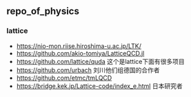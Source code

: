 ## repo_of_physics

### lattice
-  https://nio-mon.riise.hiroshima-u.ac.jp/LTK/
- https://github.com/akio-tomiya/LatticeQCD.jl
- https://github.com/lattice/quda 这个是lattice下面有很多项目
- https://github.com/urbach 刘川他们组德国的合作者
- https://github.com/etmc/tmLQCD
- https://bridge.kek.jp/Lattice-code/index_e.html 日本研究者
